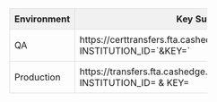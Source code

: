 <html>
  <table style="width: 70%;" class="err-table">
            <thead>
                <tr>
                    <th> Environment </th>
                    <th>  Key Submission URLs </th>
                </tr>
            </thead>
            <tbody>
                <tr>
                    <td rowspan="1">QA </br></td>
                    <td>https://certtransfers.fta.cashedge.com/popmmp/faces/loginServlet?INSTITUTION_ID=`<HOME_ID>&KEY=<key value>`</td>
                </tr>
            </tbody>
            <tbody>
                <tr>
                    <td rowspan="2">Production </br></td>
                    <td>https://transfers.fta.cashedge.com/popmmp/faces/loginServlet?INSTITUTION_ID=
<HOME_ID>& KEY=<key value></td>
                </tr>
            </tbody>
        </table>
</html>
<style>
    .err-table {
        border-collapse: collapse;
        width: 100%;
        }
        .err-table td, .err-table th {
        border: 1px solid #ddd;
        padding: 8px;
        }
        .err-table th {
            background-color:#f1f1f1
        }
        .err-table tr:nth-child(even){
            background-color: #f2f2f2;
            }
    </style>